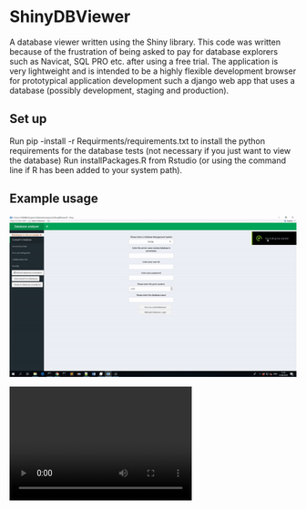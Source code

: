 # ShinyDBViewer
A database viewer written using the Shiny library. This code was written because of the frustration of being asked to pay for database explorers such as Navicat, SQL PRO etc. after using a free trial. The application is very lightweight and is intended to be a highly flexible development browser for prototypical application development such a django web app that uses a database (possibly development, staging and production).

## Set up
Run pip -install -r Requirments/requirements.txt to install the python requirements for the database tests (not necessary if you just want to view the database)
Run installPackages.R from Rstudio (or using the command line if R has been added to your system path).

## Example usage
![Sample usage gif not found](https://github.com/DavidLSmyth/ShinyDBViewer/blob/master/Figures/DemoUsage.gif)

<video src="https://github.com/DavidLSmyth/ShinyDBViewer/blob/master/Figures/Desktop%202018.08.31%20-%2011.34.29.03.mp4" width="320" height="200" controls preload></video>
